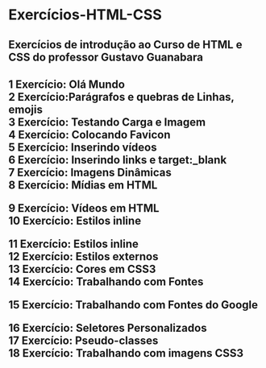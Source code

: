 # <h1>Exercícios-HTML-CSS</h1>

<h2> Exercícios de introdução ao Curso de HTML e CSS do professor Gustavo Guanabara<h2>
1 Exercício: Olá Mundo <br>
2 Exercício:Parágrafos e quebras de Linhas, emojis <br>
3 Exercício: Testando Carga e Imagem<br>
4 Exercício: Colocando Favicon <br>
5 Exercício: Inserindo vídeos<br>
6 Exercício: Inserindo links e target:_blank<br>
7 Exercício: Imagens Dinâmicas <br>
8 Exercício: Mídias em HTML  

9 Exercício: Vídeos em HTML<br>
10 Exercício: Estilos inline  

11 Exercício: Estilos inline <br>
12 Exercício: Estilos externos <br>
13 Exercício: Cores em CSS3<br>
14 Exercício: Trabalhando com Fontes  

15 Exercício: Trabalhando com Fontes do Google


16 Exercício: Seletores Personalizados<br>
17 Exercício: Pseudo-classes<br>
18 Exercício: Trabalhando com imagens CSS3

